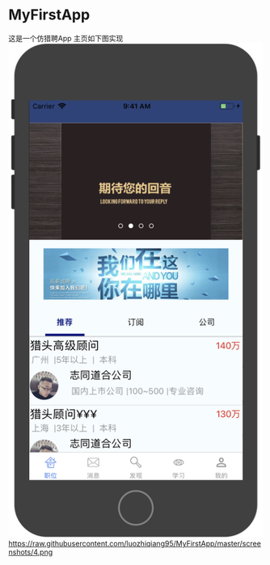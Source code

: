 # MyFirstApp
这是一个仿猎聘App
主页如下图实现
 ![简单计算器](https://github.com/luozhiqiang95/MyFirstApp/raw/master/screenshots/4.png)
 https://raw.githubusercontent.com/luozhiqiang95/MyFirstApp/master/screenshots/4.png

